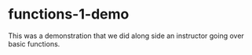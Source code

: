 # functions-1-demo

This was a demonstration that we did along side an instructor going over basic functions.
